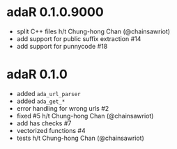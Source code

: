 # adaR 0.1.0.9000

* split C++ files h/t Chung-hong Chan (@chainsawriot)
* add support for public suffix extraction #14
* add support for punnycode #18

# adaR 0.1.0

* added `ada_url_parser`
* added `ada_get_*`
* error handling for wrong urls #2
* fixed #5 h/t Chung-hong Chan (@chainsawriot)
* add has checks #7 
* vectorized functions #4
* tests h/t Chung-hong Chan (@chainsawriot)
